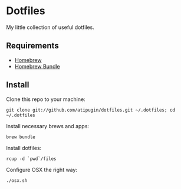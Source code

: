 # Dotfiles

My little collection of useful dotfiles.

## Requirements

- [Homebrew](http://brew.sh)
- [Homebrew Bundle](https://github.com/Homebrew/homebrew-bundle)

## Install

Clone this repo to your machine:

```shell
git clone git://github.com/atipugin/dotfiles.git ~/.dotfiles; cd ~/.dotfiles
```

Install necessary brews and apps:

```shell
brew bundle
```

Install dotfiles:

```shell
rcup -d `pwd`/files
```

Configure OSX the right way:

```shell
./osx.sh
```
